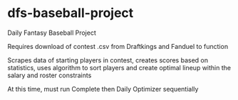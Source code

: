 # dfs-baseball-project
Daily Fantasy Baseball Project

Requires download of contest .csv from Draftkings and Fanduel to function

Scrapes data of starting players in contest, creates scores based on statistics, uses algorithm to sort players and create optimal lineup within the salary and roster constraints

At this time, must run Complete then Daily Optimizer sequentially

